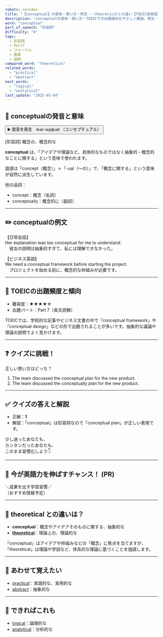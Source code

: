 ```yaml
---
robots: noindex
title: "【conceptual】の意味・使い方・例文 ― theoreticalとの違い【TOEIC英単語】"
description: "conceptualの意味・使い方・TOEICでの出題傾向をやさしく解説。例文・クイズ付きでtheoreticalとの違いもわかりやすく学べます。"
word: "conceptual"
part_of_speech: "形容詞"
difficulty: "4"
tags:
  - 形容詞
  - Part7
  - フォーマル
  - 教育
  - 説明
compared_word: "theoretical"
related_words:
  - "practical"
  - "abstract"
next_words:
  - "logical"
  - "analytical"
last_update: "2025-05-04"
---
```


## 🔰 conceptualの発音と意味

<button class="play-audio" onclick="playTTS('conceptual')">
  <span class="play-audio-main">
    ▶️ 発音を再生　/kənˈsɛptʃuəl/
  </span>
  <span class="play-audio-sub">
    （コンセプチュアル）
  </span>
</button>

[形容詞] 概念の、概念的な

**conceptual** は、「アイデアや理論など、具体的なものではなく抽象的・概念的なことに関する」という意味で使われます。

語源は「concept（概念）」＋「-ual（～の）」で、「概念に関する」という意味が自然に派生しています。

他の品詞：  
- concept：概念（名詞）
- conceptually：概念的に（副詞）

---

## ✏️ conceptualの例文

【日常会話】  
Her explanation was too conceptual for me to understand.  
　彼女の説明は抽象的すぎて、私には理解できなかった。

【ビジネス英語】  
We need a conceptual framework before starting the project.  
　プロジェクトを始める前に、概念的な枠組みが必要です。

---

## 🎯 TOEICの出題頻度と傾向

- 難易度：★★★★☆
- 出題パート：Part 7（長文読解）

TOEICでは、学術的な記事やビジネス文書の中で「conceptual framework」や「conceptual design」などの形で出題されることが多いです。抽象的な議論や理論の説明でよく見かけます。

---

## ❓ クイズに挑戦！

正しい使い方はどっち？

1. The team discussed the conceptual plan for the new product.  
2. The team discussed the conceptually plan for the new product.

---

## ✅ クイズの答えと解説

- 正解：**1**
- 解説：「conceptual」は形容詞なので「conceptual plan」が正しい表現です。

少し迷ったあなたも、  
カンタンだったあなたも、  
このまま習慣化しよう👇️

---

## 🚀 今が英語力を伸ばすチャンス！ (PR)

<div class="info-center">
＼成果を出す学習習慣／<br>  
（おすすめ情報予定）
</div>

---

## 🤔  theoretical との違いは？

- **conceptual**：概念やアイデアそのものに関する、抽象的な
- **[theoretical](/word/theoretical)**：理論上の、理論的な

「conceptual」はアイデアや枠組みなどの「概念」に焦点を当てますが、「theoretical」は理論や学説など、体系的な理論に基づくことを強調します。

---

## 🧩 あわせて覚えたい

- [practical](/word/practical)：実践的な、実用的な
- [abstract](/word/abstract)：抽象的な

---

## 📖 できればこれも

- [logical](/word/logical)：論理的な
- [analytical](/word/analytical)：分析的な

<!-- cvid: aid29_bid26 -->
